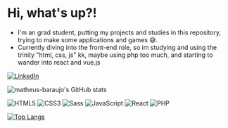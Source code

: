 # Hi, what's up?!
- I'm an grad student, putting my projects and studies in this repository, trying to make some applications and games :sweat_smile:. 
- Currently diving into the front-end role, so im studying and using the trinity "html, css, js" kk, maybe using php too much, and starting to wander into react and vue.js

[![LinkedIn](https://img.shields.io/badge/LinkedIn-000?style=for-the-badge&logo=linkedin&logoColor=0E76A8)](https://www.linkedin.com/in/matheus-batista-de-araújo-0402621b3/) 

![matheus-baraujo's GitHub stats](https://github-readme-stats.vercel.app/api?username=matheus-baraujo&count_private=true&show_icons=true&theme=merko)

![HTML5](https://img.shields.io/badge/HTML5-000?style=for-the-badge&logo=html5)
![CSS3](https://img.shields.io/badge/CSS3-000?style=for-the-badge&logo=css3&logoColor=264CE4)
![Sass](https://img.shields.io/badge/Sass-000?style=for-the-badge&logo=sass)
![JavaScript](https://img.shields.io/badge/JavaScript-000?style=for-the-badge&logo=javascript)
![React](https://img.shields.io/badge/React-000?style=for-the-badge&logo=react)
![PHP](https://img.shields.io/badge/PHP-000?style=for-the-badge&logo=php)
 
[![Top Langs](https://github-readme-stats.vercel.app/api/top-langs/?username=matheus-baraujo&count_private=true&layout=compact&theme=merko)](https://github.com/matheus-baraujo/github-readme-stats)

